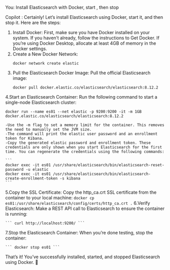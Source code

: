 You: Install Elasticsearch with Docker, start , then stop

Copilot :
Certainly! Let’s install Elasticsearch using Docker, start it, and then stop it. Here are the steps:

1. Install Docker: First, make sure you have Docker installed on your system. If you haven’t already, follow the instructions to Get Docker. If you’re using Docker Desktop, allocate at least 4GB of memory in the Docker settings.
2. Create a New Docker Network:
	```
	docker network create elastic
	```
3. Pull the Elasticsearch Docker Image: Pull the official Elasticsearch image:
	```
	docker pull docker.elastic.co/elasticsearch/elasticsearch:8.12.2
	```
4.Start an Elasticsearch Container: Run the following command to start a single-node Elasticsearch cluster:
	
 ``` docker run --name es01 --net elastic -p 9200:9200 -it -m 1GB docker.elastic.co/elasticsearch/elasticsearch:8.12.2 ```
 
	-Use the -m flag to set a memory limit for the container. This removes the need to manually set the JVM size.
	-The command will print the elastic user password and an enrollment token for Kibana.
	-Copy the generated elastic password and enrollment token. These credentials are only shown when you start Elasticsearch for the first time. You can regenerate the credentials using the following commands:

	```
	docker exec -it es01 /usr/share/elasticsearch/bin/elasticsearch-reset-password -u elastic
	docker exec -it es01 /usr/share/elasticsearch/bin/elasticsearch-create-enrollment-token -s kibana
	```
5.Copy the SSL Certificate: Copy the http_ca.crt SSL certificate from the container to your local machine:
	```
	docker cp es01:/usr/share/elasticsearch/config/certs/http_ca.crt .
	```
6.Verify Elasticsearch: Make a REST API call to Elasticsearch to ensure the container is running:
	
 	``` curl http://localhost:9200/ ```

7.Stop the Elasticsearch Container: When you’re done testing, stop the container:

 	``` docker stop es01 ```

That’s it! You’ve successfully installed, started, and stopped Elasticsearch using Docker. 🚀
